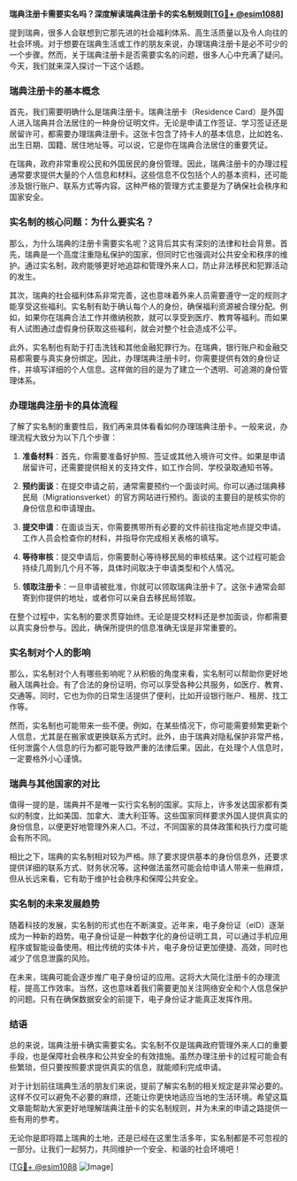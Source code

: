 **瑞典注册卡需要实名吗？深度解读瑞典注册卡的实名制规则[[TG💪+ @esim1088](https://t.me/s/esim1088)]**

提到瑞典，很多人会联想到它那先进的社会福利体系、高生活质量以及令人向往的社会环境。对于想要在瑞典生活或工作的朋友来说，办理瑞典注册卡是必不可少的一个步骤。然而，关于瑞典注册卡是否需要实名的问题，很多人心中充满了疑问。今天，我们就来深入探讨一下这个话题。

### 瑞典注册卡的基本概念

首先，我们需要明确什么是瑞典注册卡。瑞典注册卡（Residence Card）是外国人进入瑞典并合法居住的一种身份证明文件。无论是申请工作签证、学习签证还是居留许可，都需要办理瑞典注册卡。这张卡包含了持卡人的基本信息，比如姓名、出生日期、国籍、居住地址等。可以说，它是你在瑞典合法居住的重要凭证。

在瑞典，政府非常重视公民和外国居民的身份管理。因此，瑞典注册卡的办理过程通常要求提供大量的个人信息和材料。这些信息不仅包括个人的基本资料，还可能涉及银行账户、联系方式等内容。这种严格的管理方式主要是为了确保社会秩序和国家安全。

### 实名制的核心问题：为什么要实名？

那么，为什么瑞典的注册卡需要实名呢？这背后其实有深刻的法律和社会背景。首先，瑞典是一个高度注重隐私保护的国家，但同时它也强调对公共安全和秩序的维护。通过实名制，政府能够更好地追踪和管理外来人口，防止非法移民和犯罪活动的发生。

其次，瑞典的社会福利体系非常完善，这也意味着外来人员需要遵守一定的规则才能享受这些福利。实名制有助于确认每个人的身份，确保福利资源被合理分配。例如，如果你在瑞典合法工作并缴纳税款，就可以享受到医疗、教育等福利。而如果有人试图通过虚假身份获取这些福利，就会对整个社会造成不公平。

此外，实名制也有助于打击洗钱和其他金融犯罪行为。在瑞典，银行账户和金融交易都需要与真实身份绑定。因此，办理瑞典注册卡时，你需要提供有效的身份证件，并填写详细的个人信息。这样做的目的是为了建立一个透明、可追溯的身份管理体系。

### 办理瑞典注册卡的具体流程

了解了实名制的重要性后，我们再来具体看看如何办理瑞典注册卡。一般来说，办理流程大致分为以下几个步骤：

1. **准备材料**：首先，你需要准备好护照、签证或其他入境许可文件。如果是申请居留许可，还需要提供相关的支持文件，如工作合同、学校录取通知书等。

2. **预约面谈**：在提交申请之前，通常需要预约一个面谈时间。你可以通过瑞典移民局（Migrationsverket）的官方网站进行预约。面谈的主要目的是核实你的身份信息和申请理由。

3. **提交申请**：在面谈当天，你需要携带所有必要的文件前往指定地点提交申请。工作人员会检查你的材料，并指导你完成相关表格的填写。

4. **等待审核**：提交申请后，你需要耐心等待移民局的审核结果。这个过程可能会持续几周到几个月不等，具体时间取决于申请类型和个人情况。

5. **领取注册卡**：一旦申请被批准，你就可以领取瑞典注册卡了。这张卡通常会邮寄到你提供的地址，或者你可以亲自去移民局领取。

在整个过程中，实名制的要求贯穿始终。无论是提交材料还是参加面谈，你都需要以真实身份参与。因此，确保所提供的信息准确无误是非常重要的。

### 实名制对个人的影响

那么，实名制对个人有哪些影响呢？从积极的角度来看，实名制可以帮助你更好地融入瑞典社会。有了合法的身份证明，你可以享受各种公共服务，如医疗、教育、交通等。同时，它也为你的日常生活提供了便利，比如开设银行账户、租房、找工作等。

然而，实名制也可能带来一些不便。例如，在某些情况下，你可能需要频繁更新个人信息，尤其是在搬家或更换联系方式时。此外，由于瑞典对隐私保护非常严格，任何泄露个人信息的行为都可能导致严重的法律后果。因此，在处理个人信息时，一定要格外小心谨慎。

### 瑞典与其他国家的对比

值得一提的是，瑞典并不是唯一实行实名制的国家。实际上，许多发达国家都有类似的制度，比如美国、加拿大、澳大利亚等。这些国家同样要求外国人提供真实的身份信息，以便更好地管理外来人口。不过，不同国家的具体政策和执行力度可能会有所不同。

相比之下，瑞典的实名制相对较为严格。除了要求提供基本的身份信息外，还要求提供详细的联系方式、财务状况等。这种做法虽然可能会给申请人带来一些麻烦，但从长远来看，它有助于维护社会秩序和保障公共安全。

### 实名制的未来发展趋势

随着科技的发展，实名制的形式也在不断演变。近年来，电子身份证（eID）逐渐成为一种新的趋势。电子身份证是一种数字化的身份证明工具，可以通过手机应用程序或智能设备使用。相比传统的实体卡片，电子身份证更加便捷、高效，同时也减少了信息泄露的风险。

在未来，瑞典可能会逐步推广电子身份证的应用。这将大大简化注册卡的办理流程，提高工作效率。当然，这也意味着我们需要更加关注网络安全和个人信息保护的问题。只有在确保数据安全的前提下，电子身份证才能真正发挥作用。

### 结语

总的来说，瑞典注册卡确实需要实名。实名制不仅是瑞典政府管理外来人口的重要手段，也是保障社会秩序和公共安全的有效措施。虽然办理注册卡的过程可能会有些繁琐，但只要按照要求提供真实的信息，就能顺利完成申请。

对于计划前往瑞典生活的朋友们来说，提前了解实名制的相关规定是非常必要的。这样不仅可以避免不必要的麻烦，还能让你更快地适应当地的生活环境。希望这篇文章能帮助大家更好地理解瑞典注册卡的实名制规则，并为未来的申请之路提供一些有用的参考。

无论你是即将踏上瑞典的土地，还是已经在这里生活多年，实名制都是不可忽视的一部分。让我们一起努力，共同维护一个安全、和谐的社会环境吧！

[[TG💪+ @esim1088](https://t.me/s/esim1088) ![Image](https://i.postimg.cc/4NQfJmqS/Snipaste-2025-05-13-00-14-12.png)]